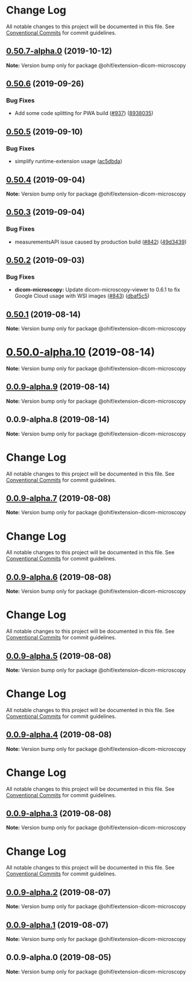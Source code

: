 # Change Log

All notable changes to this project will be documented in this file.
See [Conventional Commits](https://conventionalcommits.org) for commit guidelines.

## [0.50.7-alpha.0](https://github.com/OHIF/Viewers/compare/@ohif/extension-dicom-microscopy@0.50.6...@ohif/extension-dicom-microscopy@0.50.7-alpha.0) (2019-10-12)

**Note:** Version bump only for package @ohif/extension-dicom-microscopy





## [0.50.6](https://github.com/OHIF/Viewers/compare/@ohif/extension-dicom-microscopy@0.50.5...@ohif/extension-dicom-microscopy@0.50.6) (2019-09-26)


### Bug Fixes

* Add some code splitting for PWA build ([#937](https://github.com/OHIF/Viewers/issues/937)) ([8938035](https://github.com/OHIF/Viewers/commit/8938035))





## [0.50.5](https://github.com/OHIF/Viewers/compare/@ohif/extension-dicom-microscopy@0.50.4...@ohif/extension-dicom-microscopy@0.50.5) (2019-09-10)


### Bug Fixes

* simplify runtime-extension usage ([ac5dbda](https://github.com/OHIF/Viewers/commit/ac5dbda))





## [0.50.4](https://github.com/OHIF/Viewers/compare/@ohif/extension-dicom-microscopy@0.50.3...@ohif/extension-dicom-microscopy@0.50.4) (2019-09-04)

**Note:** Version bump only for package @ohif/extension-dicom-microscopy





## [0.50.3](https://github.com/OHIF/Viewers/compare/@ohif/extension-dicom-microscopy@0.50.2...@ohif/extension-dicom-microscopy@0.50.3) (2019-09-04)


### Bug Fixes

* measurementsAPI issue caused by production build ([#842](https://github.com/OHIF/Viewers/issues/842)) ([49d3439](https://github.com/OHIF/Viewers/commit/49d3439))





## [0.50.2](https://github.com/OHIF/Viewers/compare/@ohif/extension-dicom-microscopy@0.50.1...@ohif/extension-dicom-microscopy@0.50.2) (2019-09-03)


### Bug Fixes

* **dicom-microscopy:** Update dicom-microscopy-viewer to 0.6.1 to fix Google Cloud usage with WSI images ([#843](https://github.com/OHIF/Viewers/issues/843)) ([dbaf5c5](https://github.com/OHIF/Viewers/commit/dbaf5c5))





## [0.50.1](https://github.com/OHIF/Viewers/compare/@ohif/extension-dicom-microscopy@0.50.0-alpha.10...@ohif/extension-dicom-microscopy@0.50.1) (2019-08-14)

**Note:** Version bump only for package @ohif/extension-dicom-microscopy





# [0.50.0-alpha.10](https://github.com/OHIF/Viewers/compare/@ohif/extension-dicom-microscopy@0.0.9-alpha.9...@ohif/extension-dicom-microscopy@0.50.0-alpha.10) (2019-08-14)

**Note:** Version bump only for package @ohif/extension-dicom-microscopy





## [0.0.9-alpha.9](https://github.com/OHIF/Viewers/compare/@ohif/extension-dicom-microscopy@0.0.9-alpha.8...@ohif/extension-dicom-microscopy@0.0.9-alpha.9) (2019-08-14)

**Note:** Version bump only for package @ohif/extension-dicom-microscopy





## 0.0.9-alpha.8 (2019-08-14)

**Note:** Version bump only for package @ohif/extension-dicom-microscopy





# Change Log

All notable changes to this project will be documented in this file. See
[Conventional Commits](https://conventionalcommits.org) for commit guidelines.

## [0.0.9-alpha.7](https://github.com/OHIF/Viewers/compare/@ohif/extension-dicom-microscopy@0.0.9-alpha.6...@ohif/extension-dicom-microscopy@0.0.9-alpha.7) (2019-08-08)

**Note:** Version bump only for package @ohif/extension-dicom-microscopy

# Change Log

All notable changes to this project will be documented in this file. See
[Conventional Commits](https://conventionalcommits.org) for commit guidelines.

## [0.0.9-alpha.6](https://github.com/OHIF/Viewers/compare/@ohif/extension-dicom-microscopy@0.0.9-alpha.5...@ohif/extension-dicom-microscopy@0.0.9-alpha.6) (2019-08-08)

**Note:** Version bump only for package @ohif/extension-dicom-microscopy

# Change Log

All notable changes to this project will be documented in this file. See
[Conventional Commits](https://conventionalcommits.org) for commit guidelines.

## [0.0.9-alpha.5](https://github.com/OHIF/Viewers/compare/@ohif/extension-dicom-microscopy@0.0.9-alpha.4...@ohif/extension-dicom-microscopy@0.0.9-alpha.5) (2019-08-08)

**Note:** Version bump only for package @ohif/extension-dicom-microscopy

# Change Log

All notable changes to this project will be documented in this file. See
[Conventional Commits](https://conventionalcommits.org) for commit guidelines.

## [0.0.9-alpha.4](https://github.com/OHIF/Viewers/compare/@ohif/extension-dicom-microscopy@0.0.9-alpha.3...@ohif/extension-dicom-microscopy@0.0.9-alpha.4) (2019-08-08)

**Note:** Version bump only for package @ohif/extension-dicom-microscopy

# Change Log

All notable changes to this project will be documented in this file. See
[Conventional Commits](https://conventionalcommits.org) for commit guidelines.

## [0.0.9-alpha.3](https://github.com/OHIF/Viewers/compare/@ohif/extension-dicom-microscopy@0.0.9-alpha.2...@ohif/extension-dicom-microscopy@0.0.9-alpha.3) (2019-08-08)

**Note:** Version bump only for package @ohif/extension-dicom-microscopy

# Change Log

All notable changes to this project will be documented in this file. See
[Conventional Commits](https://conventionalcommits.org) for commit guidelines.

## [0.0.9-alpha.2](https://github.com/OHIF/Viewers/compare/@ohif/extension-dicom-microscopy@0.0.9-alpha.1...@ohif/extension-dicom-microscopy@0.0.9-alpha.2) (2019-08-07)

**Note:** Version bump only for package @ohif/extension-dicom-microscopy

## [0.0.9-alpha.1](https://github.com/OHIF/Viewers/compare/@ohif/extension-dicom-microscopy@0.0.9-alpha.0...@ohif/extension-dicom-microscopy@0.0.9-alpha.1) (2019-08-07)

**Note:** Version bump only for package @ohif/extension-dicom-microscopy

## 0.0.9-alpha.0 (2019-08-05)

**Note:** Version bump only for package @ohif/extension-dicom-microscopy
